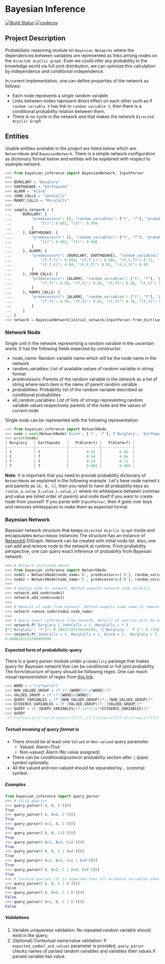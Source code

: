 # Bayesian Inference
[![Build Status](https://travis-ci.com/yakuza8/bayesian-inference.svg?branch=master)](https://travis-ci.com/yakuza8/bayesian-inference)
[![codecov](https://codecov.io/gh/yakuza8/bayesian-inference/branch/master/graph/badge.svg)](https://codecov.io/gh/yakuza8/bayesian-inference)

## Project Description
Probabilistic reasoning module on `Bayesian Networks` where the dependencies between variables are
represented as links among nodes on the `directed acyclic graph`. Even we could infer any probability
in the knowledge world via full joint distribution, we can optimize this calculation by independence
and conditional independence. 

In current implementation, one can define properties of the network as follows:
* Each node represents a single random variable
* Links between nodes represent direct effect on each other such as if `random variable X` has link
to `random variable Y`, then there is a conditional probability relation between them. 
* There is no cycle in the network and that makes the network `Directed Acyclic Graph`

## Entities
Usable entities available in the project are listed below which are `NetworkNode` and `BayesianNetwork`.
There is a simple network configuration as dictionary format below and entities will be explained with
respect to example network.

```python
>>> from bayesian_inference import BayesianNetwork, InputParser
>>>
>>> BURGLARY = "Burglary"
>>> EARTHQUAKE = "Earthquake"
>>> ALARM = "Alarm"
>>> JOHN_CALLS = "JohnCalls"
>>> MARRY_CALLS = "MaryCalls"
>>> 
>>> sample_network = {
...     BURGLARY: {
...         "predecessors": [], "random_variables": ["t", "f"], "probabilities": {
...             "(t)": 0.001, "(f)": 0.999
...         }
...     }, EARTHQUAKE: {
...         "predecessors": [], "random_variables": ["t", "f"], "probabilities": {
...             "(t)": 0.002, "(f)": 0.998
...         }
...     }, ALARM: {
...         "predecessors": [BURGLARY, EARTHQUAKE], "random_variables": ["t", "f"], "probabilities": {
...             "(f,f,f)": 0.999, "(f,f,t)": 0.001, "(f,t,f)": 0.71, "(f,t,t)": 0.29, "(t,f,f)": 0.06,
...             "(t,f,t)": 0.94, "(t,t,f)": 0.05, "(t,t,t)": 0.95
...         }
...     }, JOHN_CALLS: {
...         "predecessors": [ALARM], "random_variables": ["t", "f"], "probabilities": {
...             "(f,f)": 0.95, "(f,t)": 0.05, "(t,f)": 0.10, "(t,t)": 0.90
...         }
...     }, MARRY_CALLS: {
...         "predecessors": [ALARM], "random_variables": ["t", "f"], "probabilities": {
...             "(f,f)": 0.99, "(f,t)": 0.01, "(t,f)": 0.30, "(t,t)": 0.70
...         }
...     }
... }
>>> network = BayesianNetwork(initial_network=InputParser.from_dict(sample_network))
```

### Network Node
Single unit in the network representing a random variable in the uncertain world.
It has the following fields expected by constructor:
* node_name: Random variable name which will be the node name in the network
* random_variables: List of available values of random variable in string format
* predecessors: Parents of the random variable in the network as a list of string where each item
is the name of parent random variable
* probabilities: Probability list of the random variable described as conditional probabilities
* all_random_variables: List of lists of strings representing random variable values respectively
parents of the node and the values of current node

Single node can be represented with the following representation:

```python
>>> from bayesian_inference import NetworkNode
>>> node = eval(NetworkNode('Alarm', ['t', 'f'], ['Burglary', 'Earthquake'], {'(f,f,f)': 0.999, '(f,f,t)': 0.001, '(f,t,f)': 0.71, '(f,t,t)': 0.29, '(t,f,f)': 0.06, '(t,f,t)': 0.94, '(t,t,f)': 0.05, '(t,t,t)': 0.95}, [['t', 'f'], ['t', 'f'], ['t', 'f']]))
>>> print(node)
| Burglary   | Earthquake   |   P(Alarm=t) |   P(Alarm=f) |
|------------|--------------|--------------|--------------|
| t          | t            |        0.95  |        0.05  |
| t          | f            |        0.94  |        0.06  |
| f          | t            |        0.29  |        0.71  |
| f          | f            |        0.001 |        0.999 |
```

**Note:** It is important that you need to provide probability dictionary of `NetworkNode` as explained
in the following example. Let's have node named `X` and parents as `[A, B, C]`, then you need to have all
probability keys as `(value_a,value_b,value_c,value_x)` where no whitespace between commas and value are
listed order of parents and node itself if you want to create node from yourself.
If you parse with `InputParser`, then it goes over keys and removes whitespaces to make them as expected format. 

### Bayesian Network
Bayesian network structure that keeps `Directed Acyclic Graph` inside and encapsulates `NetworkNode` instances
The structure has an instance of [NetworkX](https://github.com/networkx/networkx) DiGraph. Network can be created
with initial node list. Also, one can add and remove node to the network at runtime. From probability perspective,
one can query exact inference of probability from Bayesian network.

```python
>>> # Network initiated above
>>> from bayesian_inference import NetworkNode
>>> node1 = NetworkNode(node_name='B', predecessors=['A'], random_variables=[], probabilities={}, all_random_variables=[])
>>> node2 = NetworkNode(node_name='C', predecessors=['B'], random_variables=[], probabilities={}, all_random_variables=[])
>>> 
>>> # Adding node to network, Method expects network node directly
>>> network.add_node(node1)
>>> network.add_node(node2)
>>> 
>>> # Removal of node from network. Method expects node name to remove
>>> network.remove_node(node2.node_name)
>>>
>>> # Query exact inference from network, details of queries will be explained in next sections
>>> network.P('Burglary | JohnCalls = t, MaryCalls = t')
{"{'Burglary': 't'}": 0.28417183536439294, "{'Burglary': 'f'}": 0.7158281646356072}
>>> network.P('JohnCalls = t, MaryCalls = t, Alarm = t,  Burglary = f, Earthquake = f')
0.0006281112599999999
```

#### Expected form of probabilistic query
There is a query parser module under `probability` package that makes query for Bayesian network that
can be conditional or full joint probability. The form/structure of query should be following regex.
One can reach visual representation of regex from [this link](https://regexper.com/#%28%3F%3A%28%5Cs*%5Cw%2B%5Cs*%29%28%3F%3A%3D%28%5Cs*%5Cw%2B%5Cs*%29%29%3F%29%28%3F%3A%2C%28%3F%3A%28%5Cs*%5Cw%2B%5Cs*%29%28%3F%3A%3D%28%5Cs*%5Cw%2B%5Cs*%29%29%3F%29%29*%28%3F%3A%5Cs*%5C%7C%5Cs*%28%3F%3A%28%5Cs*%5Cw%2B%5Cs*%29%3D%28%5Cs*%5Cw%2B%5Cs*%29%29%28%3F%3A%2C%28%3F%3A%28%5Cs*%5Cw%2B%5Cs*%29%3D%28%5Cs*%5Cw%2B%5Cs*%29%29%29*%29%3F).

```python
>>> WORD = r'(\s*\w+\s*)'
>>> NON_VALUED_GROUP = rf'(?:{WORD}(?:={WORD})?)'
>>> VALUED_GROUP = rf'(?:{WORD}={WORD})'
>>> QUERY_VARIABLES = rf'{NON_VALUED_GROUP}(?:,{NON_VALUED_GROUP})*'
>>> EVIDENCE_VARIABLES = rf'{VALUED_GROUP}(?:,{VALUED_GROUP})*'
>>> QUERY = rf'{QUERY_VARIABLES}(?:\s*\|\s*{EVIDENCE_VARIABLES})?'
>>> QUERY
'(?:(\s*\w+\s*)(?:=(\s*\w+\s*))?)(?:,(?:(\s*\w+\s*)(?:=(\s*\w+\s*))?))*(?:\s*\|\s*(?:(\s*\w+\s*)=(\s*\w+\s*))(?:,(?:(\s*\w+\s*)=(\s*\w+\s*)))*)?'
```

##### Textual meaning of query format is
* There should be at least one `Valued` or `Non-valued` query parameter.
    * Valued: Alarm=True
    * Non-valued: Alarm (No value assigned)
* There can be conditional/posterior probability section after `|` (pipe) symbol optionally.
* All the valued and non-valued should be separated by `,` (comma) symbol.

##### Examples
```python
from bayesian_inference import query_parser
>>> # Valid queries
>>> query_parser('A, B, C')[0]
True
>>> query_parser('A, B=b, C')[0]
True
>>> query_parser('A=1, B, C')[0]
True
>>> query_parser('A, B, C=2')[0]
True
>>> query_parser('A=1, B=2, C=3')[0]
True
>>> query_parser('A, B, C | D=d')[0]
True
>>> query_parser('A=1, B=2, C=2 | D=d')[0]
True
>>> query_parser('A, B=2, C | D=d, E=5')[0]
True
>>> # Invalid queries (It is expected that all evidence variables should have value)
>>> query_parser('A, B, C | D')[0]
False
>>> query_parser('A, B=b, C | D')[0]
False
>>> query_parser('A=1, B, C | D')[0]
False
```

##### Validations
1. Variable uniqueness validation: No repeated random variable should exist in the query. 
2. [Optional] Contextual name/value validation: If `expected_symbol_and_values` parameter is provided,
`query_parser` checks names of parsed random variables and validates their values if parsed variable has
value.
